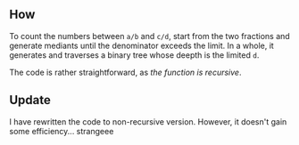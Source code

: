 ## How

To count the numbers between `a/b` and `c/d`,
start from the two fractions and generate mediants until the denominator exceeds the limit.
In a whole, it generates and traverses a binary tree whose deepth is the limited `d`.

The code is rather straightforward, as *the function is recursive*.

## Update

I have rewritten the code to non-recursive version.
However, it doesn't gain some efficiency... strangeee
